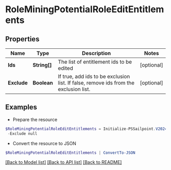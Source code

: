 # RoleMiningPotentialRoleEditEntitlements
## Properties

Name | Type | Description | Notes
------------ | ------------- | ------------- | -------------
**Ids** | **String[]** | The list of entitlement ids to be edited | [optional] 
**Exclude** | **Boolean** | If true, add ids to be exclusion list. If false, remove ids from the exclusion list. | [optional] 

## Examples

- Prepare the resource
```powershell
$RoleMiningPotentialRoleEditEntitlements = Initialize-PSSailpoint.V2024RoleMiningPotentialRoleEditEntitlements  -Ids null `
 -Exclude null
```

- Convert the resource to JSON
```powershell
$RoleMiningPotentialRoleEditEntitlements | ConvertTo-JSON
```

[[Back to Model list]](../README.md#documentation-for-models) [[Back to API list]](../README.md#documentation-for-api-endpoints) [[Back to README]](../README.md)


